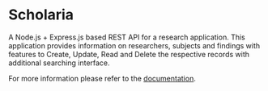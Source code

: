 # Scholaria

A Node.js + Express.js based REST API for a research application. This application provides information on researchers, subjects and findings with features to Create, Update, Read and Delete the respective records with additional searching interface.
 
For more information please refer to the [documentation](http://tsega.github.io/scholaria). 